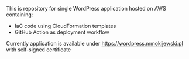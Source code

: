 This is repository for single WordPress application hosted on AWS containing:
- IaC code using CloudFormation templates
- GitHub Action as deployment workflow

Currently application is available under https://wordpress.mmokijewski.pl with self-signed certificate 